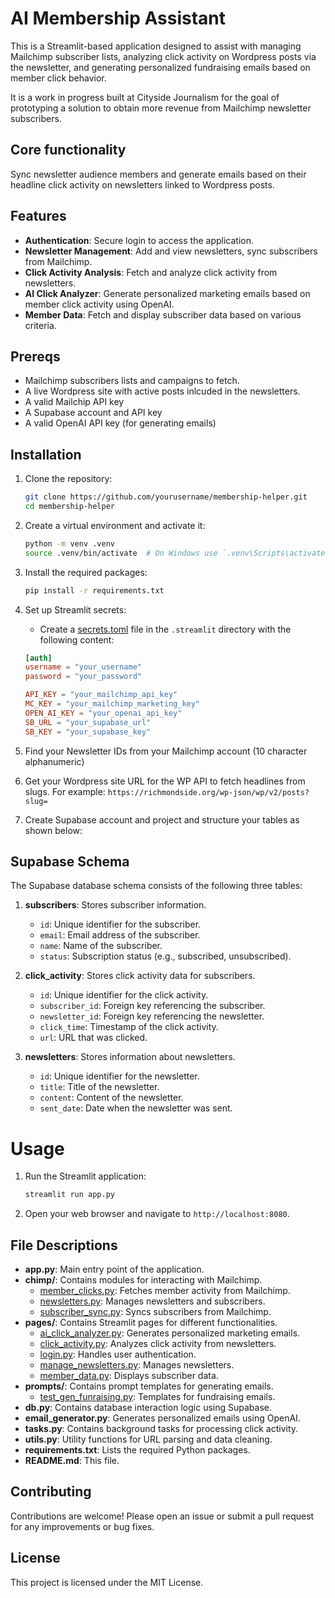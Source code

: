 # AI Membership Assistant

This is a Streamlit-based application designed to assist with managing Mailchimp subscriber lists, analyzing click activity on Wordpress posts via the newsletter, and generating personalized fundraising emails based on member click behavior.

It is a work in progress built at Cityside Journalism for the goal of prototyping a solution to obtain more revenue from Mailchimp newsletter subscribers. 

## Core functionality
Sync newsletter audience members and generate emails based on their headline click activity on newsletters linked to Wordpress posts.

## Features

- **Authentication**: Secure login to access the application.
- **Newsletter Management**: Add and view newsletters, sync subscribers from Mailchimp.
- **Click Activity Analysis**: Fetch and analyze click activity from newsletters.
- **AI Click Analyzer**: Generate personalized marketing emails based on member click activity using OpenAI.
- **Member Data**: Fetch and display subscriber data based on various criteria.

## Prereqs
- Mailchimp subscribers lists and campaigns to fetch.
- A live Wordpress site with active posts inlcuded in the newsletters.
- A valid Mailchip API key
- A Supabase account and API key
- A valid OpenAI API key (for generating emails)
  
## Installation

1. Clone the repository:
    ```sh
    git clone https://github.com/yourusername/membership-helper.git
    cd membership-helper
    ```

2. Create a virtual environment and activate it:
    ```sh
    python -m venv .venv
    source .venv/bin/activate  # On Windows use `.venv\Scripts\activate`
    ```

3. Install the required packages:
    ```sh
    pip install -r requirements.txt
    ```

4. Set up Streamlit secrets:
    - Create a [secrets.toml](http://_vscodecontentref_/18) file in the `.streamlit` directory with the following content:
    ```toml
    [auth]
    username = "your_username"
    password = "your_password"

    API_KEY = "your_mailchimp_api_key"
    MC_KEY = "your_mailchimp_marketing_key"
    OPEN_AI_KEY = "your_openai_api_key"
    SB_URL = "your_supabase_url"
    SB_KEY = "your_supabase_key"
    ```
5. Find your Newsletter IDs from your Mailchimp account (10 character alphanumeric)
6. Get your Wordpress site URL for the WP API to fetch headlines from slugs. For example: `https://richmondside.org/wp-json/wp/v2/posts?slug=`
7. Create Supabase account and project and structure your tables as shown below:

## Supabase Schema

The Supabase database schema consists of the following three tables:

1. **subscribers**: Stores subscriber information.
    - `id`: Unique identifier for the subscriber.
    - `email`: Email address of the subscriber.
    - `name`: Name of the subscriber.
    - `status`: Subscription status (e.g., subscribed, unsubscribed).

2. **click_activity**: Stores click activity data for subscribers.
    - `id`: Unique identifier for the click activity.
    - `subscriber_id`: Foreign key referencing the subscriber.
    - `newsletter_id`: Foreign key referencing the newsletter.
    - `click_time`: Timestamp of the click activity.
    - `url`: URL that was clicked.

3. **newsletters**: Stores information about newsletters.
    - `id`: Unique identifier for the newsletter.
    - `title`: Title of the newsletter.
    - `content`: Content of the newsletter.
    - `sent_date`: Date when the newsletter was sent.
   

# Usage

1. Run the Streamlit application:
    ```sh
    streamlit run app.py
    ```

2. Open your web browser and navigate to `http://localhost:8080`.

## File Descriptions

- **app.py**: Main entry point of the application.
- **chimp/**: Contains modules for interacting with Mailchimp.
  - [member_clicks.py](http://_vscodecontentref_/19): Fetches member activity from Mailchimp.
  - [newsletters.py](http://_vscodecontentref_/20): Manages newsletters and subscribers.
  - [subscriber_sync.py](http://_vscodecontentref_/21): Syncs subscribers from Mailchimp.
- **pages/**: Contains Streamlit pages for different functionalities.
  - [ai_click_analyzer.py](http://_vscodecontentref_/22): Generates personalized marketing emails.
  - [click_activity.py](http://_vscodecontentref_/23): Analyzes click activity from newsletters.
  - [login.py](http://_vscodecontentref_/24): Handles user authentication.
  - [manage_newsletters.py](http://_vscodecontentref_/25): Manages newsletters.
  - [member_data.py](http://_vscodecontentref_/26): Displays subscriber data.
- **prompts/**: Contains prompt templates for generating emails.
  - [test_gen_funraising.py](http://_vscodecontentref_/27): Templates for fundraising emails.
- **db.py**: Contains database interaction logic using Supabase.
- **email_generator.py**: Generates personalized emails using OpenAI.
- **tasks.py**: Contains background tasks for processing click activity.
- **utils.py**: Utility functions for URL parsing and data cleaning.
- **requirements.txt**: Lists the required Python packages.
- **README.md**: This file.

## Contributing

Contributions are welcome! Please open an issue or submit a pull request for any improvements or bug fixes.

## License

This project is licensed under the MIT License.
    
